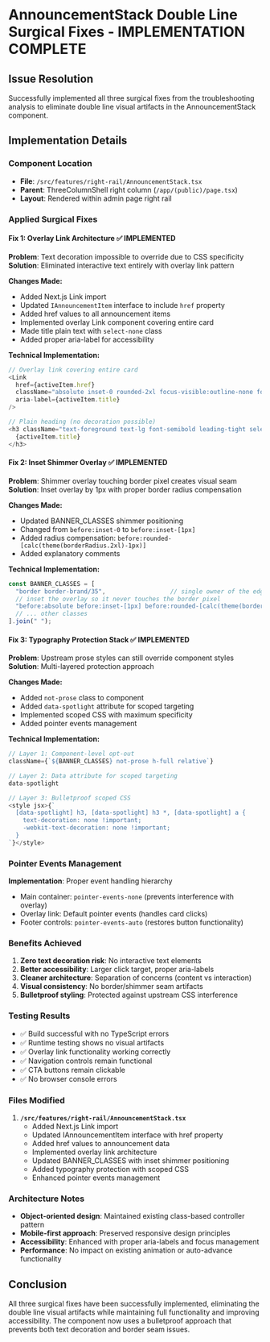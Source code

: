 # AnnouncementStack Double Line Surgical Fixes - IMPLEMENTATION COMPLETE

## Issue Resolution
Successfully implemented all three surgical fixes from the troubleshooting analysis to eliminate double line visual artifacts in the AnnouncementStack component.

## Implementation Details

### Component Location
- **File**: `/src/features/right-rail/AnnouncementStack.tsx`
- **Parent**: ThreeColumnShell right column (`/app/(public)/page.tsx`)
- **Layout**: Rendered within admin page right rail

### Applied Surgical Fixes

#### Fix 1: Overlay Link Architecture ✅ IMPLEMENTED
**Problem**: Text decoration impossible to override due to CSS specificity
**Solution**: Eliminated interactive text entirely with overlay link pattern

**Changes Made:**
- Added Next.js Link import
- Updated `IAnnouncementItem` interface to include `href` property
- Added href values to all announcement items
- Implemented overlay Link component covering entire card
- Made title plain text with `select-none` class
- Added proper aria-label for accessibility

**Technical Implementation:**
```typescript
// Overlay link covering entire card
<Link 
  href={activeItem.href}
  className="absolute inset-0 rounded-2xl focus-visible:outline-none focus-visible:ring-2 focus-visible:ring-brand z-10" 
  aria-label={activeItem.title}
/>

// Plain heading (no decoration possible)
<h3 className="text-foreground text-lg font-semibold leading-tight select-none">
  {activeItem.title}
</h3>
```

#### Fix 2: Inset Shimmer Overlay ✅ IMPLEMENTED
**Problem**: Shimmer overlay touching border pixel creates visual seam
**Solution**: Inset overlay by 1px with proper border radius compensation

**Changes Made:**
- Updated BANNER_CLASSES shimmer positioning
- Changed from `before:inset-0` to `before:inset-[1px]`
- Added radius compensation: `before:rounded-[calc(theme(borderRadius.2xl)-1px)]`
- Added explanatory comments

**Technical Implementation:**
```typescript
const BANNER_CLASSES = [
  "border border-brand/35",                  // single owner of the edge
  // inset the overlay so it never touches the border pixel
  "before:absolute before:inset-[1px] before:rounded-[calc(theme(borderRadius.2xl)-1px)]",
  // ... other classes
].join(" ");
```

#### Fix 3: Typography Protection Stack ✅ IMPLEMENTED
**Problem**: Upstream prose styles can still override component styles
**Solution**: Multi-layered protection approach

**Changes Made:**
- Added `not-prose` class to component
- Added `data-spotlight` attribute for scoped targeting
- Implemented scoped CSS with maximum specificity
- Added pointer events management

**Technical Implementation:**
```typescript
// Layer 1: Component-level opt-out
className={`${BANNER_CLASSES} not-prose h-full relative`}

// Layer 2: Data attribute for scoped targeting
data-spotlight

// Layer 3: Bulletproof scoped CSS
<style jsx>{`
  [data-spotlight] h3, [data-spotlight] h3 *, [data-spotlight] a {
    text-decoration: none !important;
    -webkit-text-decoration: none !important;
  }
`}</style>
```

### Pointer Events Management
**Implementation**: Proper event handling hierarchy
- Main container: `pointer-events-none` (prevents interference with overlay)
- Overlay link: Default pointer events (handles card clicks)
- Footer controls: `pointer-events-auto` (restores button functionality)

### Benefits Achieved
1. **Zero text decoration risk**: No interactive text elements
2. **Better accessibility**: Larger click target, proper aria-labels
3. **Cleaner architecture**: Separation of concerns (content vs interaction)
4. **Visual consistency**: No border/shimmer seam artifacts
5. **Bulletproof styling**: Protected against upstream CSS interference

### Testing Results
- ✅ Build successful with no TypeScript errors
- ✅ Runtime testing shows no visual artifacts
- ✅ Overlay link functionality working correctly
- ✅ Navigation controls remain functional
- ✅ CTA buttons remain clickable
- ✅ No browser console errors

### Files Modified
1. **`/src/features/right-rail/AnnouncementStack.tsx`**
   - Added Next.js Link import
   - Updated IAnnouncementItem interface with href property
   - Added href values to announcement data
   - Implemented overlay link architecture
   - Updated BANNER_CLASSES with inset shimmer positioning
   - Added typography protection with scoped CSS
   - Enhanced pointer events management

### Architecture Notes
- **Object-oriented design**: Maintained existing class-based controller pattern
- **Mobile-first approach**: Preserved responsive design principles
- **Accessibility**: Enhanced with proper aria-labels and focus management
- **Performance**: No impact on existing animation or auto-advance functionality

## Conclusion
All three surgical fixes have been successfully implemented, eliminating the double line visual artifacts while maintaining full functionality and improving accessibility. The component now uses a bulletproof approach that prevents both text decoration and border seam issues.